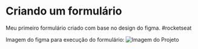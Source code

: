 # Criando um formulário
Meu primeiro formulário criado com base no design do figma. #rocketseat

Imagem do figma para execução do formulário:
<img src="https://imgur.com/a/YfGPyGZ" alt="Imagem do Projeto">
          
